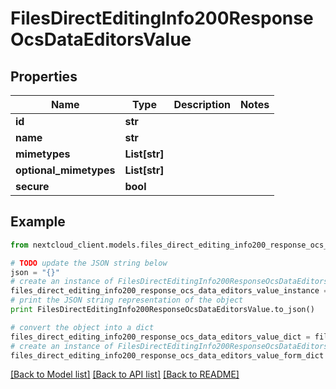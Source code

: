 # FilesDirectEditingInfo200ResponseOcsDataEditorsValue


## Properties
Name | Type | Description | Notes
------------ | ------------- | ------------- | -------------
**id** | **str** |  | 
**name** | **str** |  | 
**mimetypes** | **List[str]** |  | 
**optional_mimetypes** | **List[str]** |  | 
**secure** | **bool** |  | 

## Example

```python
from nextcloud_client.models.files_direct_editing_info200_response_ocs_data_editors_value import FilesDirectEditingInfo200ResponseOcsDataEditorsValue

# TODO update the JSON string below
json = "{}"
# create an instance of FilesDirectEditingInfo200ResponseOcsDataEditorsValue from a JSON string
files_direct_editing_info200_response_ocs_data_editors_value_instance = FilesDirectEditingInfo200ResponseOcsDataEditorsValue.from_json(json)
# print the JSON string representation of the object
print FilesDirectEditingInfo200ResponseOcsDataEditorsValue.to_json()

# convert the object into a dict
files_direct_editing_info200_response_ocs_data_editors_value_dict = files_direct_editing_info200_response_ocs_data_editors_value_instance.to_dict()
# create an instance of FilesDirectEditingInfo200ResponseOcsDataEditorsValue from a dict
files_direct_editing_info200_response_ocs_data_editors_value_form_dict = files_direct_editing_info200_response_ocs_data_editors_value.from_dict(files_direct_editing_info200_response_ocs_data_editors_value_dict)
```
[[Back to Model list]](../README.md#documentation-for-models) [[Back to API list]](../README.md#documentation-for-api-endpoints) [[Back to README]](../README.md)


